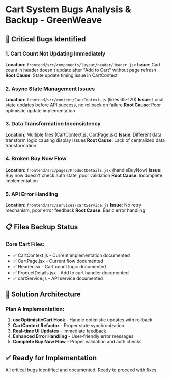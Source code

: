 # Cart System Bugs Analysis & Backup - GreenWeave

## 🚨 Critical Bugs Identified

### 1. **Cart Count Not Updating Immediately**
**Location**: `frontend/src/components/layout/header/Header.jsx`
**Issue**: Cart count in header doesn't update after "Add to Cart" without page refresh
**Root Cause**: State update timing issue in CartContext

### 2. **Async State Management Issues**
**Location**: `frontend/src/context/CartContext.js` (lines 65-120)
**Issue**: Local state updates before API success, no rollback on failure
**Root Cause**: Poor optimistic update implementation

### 3. **Data Transformation Inconsistency**
**Location**: Multiple files (CartContext.js, CartPage.jsx)
**Issue**: Different data transform logic causing display issues
**Root Cause**: Lack of centralized data transformation

### 4. **Broken Buy Now Flow**
**Location**: `frontend/src/pages/ProductDetails.jsx` (handleBuyNow)
**Issue**: Buy now doesn't check auth state, poor validation
**Root Cause**: Incomplete implementation

### 5. **API Error Handling**
**Location**: `frontend/src/services/cartService.js`
**Issue**: No retry mechanism, poor error feedback
**Root Cause**: Basic error handling

## 📋 Files Backup Status

### Core Cart Files:
- ✅ CartContext.js - Current implementation documented
- ✅ CartPage.jsx - Current flow documented  
- ✅ Header.jsx - Cart count logic documented
- ✅ ProductDetails.jsx - Add to cart handler documented
- ✅ cartService.js - API service documented

## 🔧 Solution Architecture

### Plan A Implementation:
1. **useOptimisticCart Hook** - Handle optimistic updates with rollback
2. **CartContext Refactor** - Proper state synchronization  
3. **Real-time UI Updates** - Immediate feedback
4. **Enhanced Error Handling** - User-friendly error messages
5. **Complete Buy Now Flow** - Proper validation and auth checks

## ✅ Ready for Implementation
All critical bugs identified and documented. Ready to proceed with fixes. 